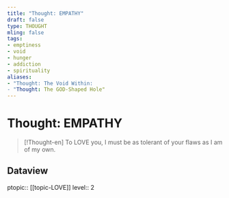 ```yaml
---
title: "Thought: EMPATHY"
draft: false
type: THOUGHT
mling: false
tags:
- emptiness
- void
- hunger
- addiction
- spirituality
aliases:
- "Thought: The Void Within:
- "Thought: The GOD-Shaped Hole"
---
```

# Thought: EMPATHY
> [!Thought-en]
> To LOVE you, I must be as tolerant of your flaws as I am of my own.

## Dataview
ptopic:: [[topic-LOVE]]
level:: 2

